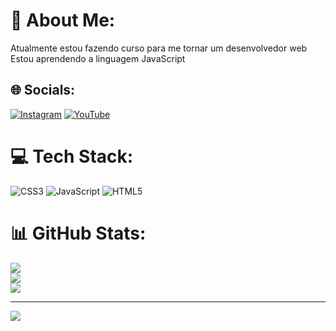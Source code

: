 
# 💫 About Me:
Atualmente estou fazendo  curso para me tornar um desenvolvedor web<br>Estou aprendendo a linguagem JavaScript


## 🌐 Socials:
[![Instagram](https://img.shields.io/badge/Instagram-%23E4405F.svg?logo=Instagram&logoColor=white)](https://instagram.com/@lukart-draw) [![YouTube](https://img.shields.io/badge/YouTube-%23FF0000.svg?logo=YouTube&logoColor=white)](https://youtube.com/c/@Fatos_Curiosos) 

# 💻 Tech Stack:
![CSS3](https://img.shields.io/badge/css3-%231572B6.svg?style=for-the-badge&logo=css3&logoColor=white) ![JavaScript](https://img.shields.io/badge/javascript-%23323330.svg?style=for-the-badge&logo=javascript&logoColor=%23F7DF1E) ![HTML5](https://img.shields.io/badge/html5-%23E34F26.svg?style=for-the-badge&logo=html5&logoColor=white)
# 📊 GitHub Stats:
![](https://github-readme-stats.vercel.app/api?username=Lucasdev07&theme=yeblu&hide_border=false&include_all_commits=false&count_private=false)<br/>
![](https://github-readme-streak-stats.herokuapp.com/?user=Lucasdev07&theme=yeblu&hide_border=false)<br/>
![](https://github-readme-stats.vercel.app/api/top-langs/?username=Lucasdev07&theme=yeblu&hide_border=false&include_all_commits=false&count_private=false&layout=compact)

---
[![](https://visitcount.itsvg.in/api?id=Lucasdev07&icon=0&color=0)](https://visitcount.itsvg.in)

<!-- Proudly created with GPRM ( https://gprm.itsvg.in ) -->
